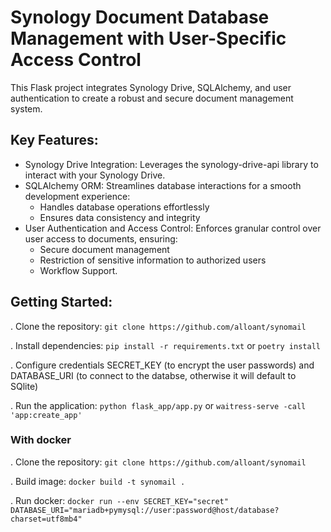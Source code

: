 # Synology Document Database Management with User-Specific Access Control

This Flask project integrates Synology Drive, SQLAlchemy, and user authentication to create a robust and secure document management system.

## Key Features:

* Synology Drive Integration: Leverages the synology-drive-api library to interact with your Synology Drive.
* SQLAlchemy ORM: Streamlines database interactions for a smooth development experience:
    * Handles database operations effortlessly
    * Ensures data consistency and integrity
* User Authentication and Access Control: Enforces granular control over user access to documents, ensuring:
    * Secure document management
    * Restriction of sensitive information to authorized users
    * Workflow Support.

## Getting Started:


. Clone the repository: `git clone https://github.com/alloant/synomail`

. Install dependencies: `pip install -r requirements.txt` or `poetry install`

. Configure credentials SECRET_KEY (to encrypt the user passwords) and DATABASE_URI (to connect to the databse, otherwise it will default to SQlite)

. Run the application: `python flask_app/app.py` or `waitress-serve -call 'app:create_app'`

### With docker

. Clone the repository: `git clone https://github.com/alloant/synomail`

. Build image: `docker build -t synomail .`

. Run docker: `docker run --env SECRET_KEY="secret" DATABASE_URI="mariadb+pymysql://user:password@host/database?charset=utf8mb4"`

